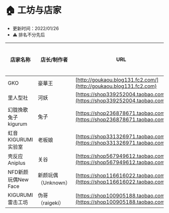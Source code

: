 # 🏠 工坊与店家

* 更新时间：2022/01/26
* ⚠️ 排名不分先后

| 店家名称            | 店长/制作者        | URL                                                                  | QQ         | 营业状态 |
| --------------- | ------------- | -------------------------------------------------------------------- | ---------- | ---- |
| GKO             | 豪華王           | [http://goukaou.blog131.fc2.com/](http://goukaou.blog131.fc2.com)    | 1322698109 | true |
| 里人型社            | 河妖            | [https://shop339252004.taobao.com](https://shop339252004.taobao.com) | 745134998  | true |
| 幻胧挽歌 兔子kigurum  | 兔子            | [https://shop236878671.taobao.com](https://shop236878671.taobao.com) | 2567908524 | true |
| 虹音KIGURUMI实验室   | 老板娘           | [https://shop331326971.taobao.com](https://shop331326971.taobao.com) | 3216202749 | true |
| 壳反应Aniplus      | 关谷            | [https://shop567949612.taobao.com](https://shop567949612.taobao.com) | 895363654  | true |
| NFD新颜玩偶New Face | 新颜玩偶（Unknown） | [https://shop116616022.taobao.com](https://shop116616022.taobao.com) | 77126188   | true |
| KIGURUMI雷击工坊    | 伪哥（raigeki）   | [https://shop100905188.taobao.com](https://shop100905188.taobao.com) | 77126188   | true |
